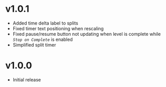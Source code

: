 # v1.0.1
- Added time delta label to splits
- Fixed timer text positioning when rescaling
- Fixed pause/resume button not updating when level is complete while *`Stop on Complete`* is enabled
- Simplified split timer

# v1.0.0
- Initial release